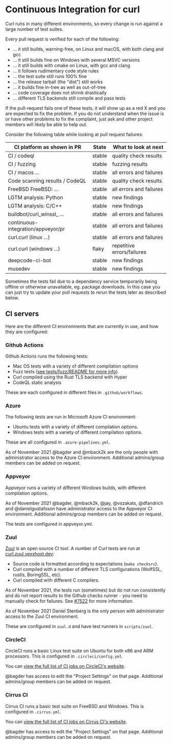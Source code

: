 <!--
Copyright (C) 1998 - 2022 Daniel Stenberg, <daniel@haxx.se>, et al.

SPDX-License-Identifier: curl
-->

# Continuous Integration for curl

Curl runs in many different environments, so every change is run against a large
number of test suites.

Every pull request is verified for each of the following:

 - ... it still builds, warning-free, on Linux and macOS, with both
   clang and gcc
 - ... it still builds fine on Windows with several MSVC versions
 - ... it still builds with cmake on Linux, with gcc and clang
 - ... it follows rudimentary code style rules
 - ... the test suite still runs 100% fine
 - ... the release tarball (the "dist") still works
 - ... it builds fine in-tree as well as out-of-tree
 - ... code coverage does not shrink drastically
 - ... different TLS backends still compile and pass tests

If the pull-request fails one of these tests, it will show up as a red X and
you are expected to fix the problem. If you do not understand when the issue is
or have other problems to fix the complaint, just ask and other project
members will likely be able to help out.

Consider the following table while looking at pull request failures:

 | CI platform as shown in PR          | State  | What to look at next       |
 | ----------------------------------- | ------ | -------------------------- |
 | CI / codeql                         | stable | quality check results      |
 | CI / fuzzing                        | stable | fuzzing results            |
 | CI / macos ...                      | stable | all errors and failures    |
 | Code scanning results / CodeQL      | stable | quality check results      |
 | FreeBSD FreeBSD: ...                | stable | all errors and failures    |
 | LGTM analysis: Python               | stable | new findings               |
 | LGTM analysis:  C/C++               | stable | new findings               |
 | buildbot/curl_winssl_ ...           | stable | all errors and failures    |
 | continuous-integration/appveyor/pr  | stable | all errors and failures    |
 | curl.curl (linux ...)               | stable | all errors and failures    |
 | curl.curl (windows ...)             | flaky  | repetitive errors/failures |
 | deepcode-ci-bot                     | stable | new findings               |
 | musedev                             | stable | new findings               |

Sometimes the tests fail due to a dependency service temporarily being offline
or otherwise unavailable, eg. package downloads. In this case you can just
try to update your pull requests to rerun the tests later as described below.

## CI servers

Here are the different CI environments that are currently in use, and how they
are configured:

### Github Actions

Github Actions runs the following tests:

- Mac OS tests with a variety of different compilation options
- Fuzz tests ([see tests/fuzz/README for
    more info](https://github.com/curl/curl/blob/master/tests/fuzz/README)).
- Curl compiled using the Rust TLS backend with Hyper
- CodeQL static analysis

These are each configured in different files in `.github/workflows`.

### Azure

The following tests are run in Microsoft Azure CI environment:

- Ubuntu tests with a variety of different compilation options.
- Windows tests with a variety of different compilation options.

These are all configured in `.azure-pipelines.yml`.

As of November 2021 @bagder and @mback2k are the only people with administrator
access to the Azure CI environment. Additional admins/group members can be added
on request.

### Appveyor

Appveyor runs a variety of different Windows builds, with different compilation
options.

As of November 2021 @bagder, @mback2k, @jay, @vszakats, @dfandrich and
@danielgustafsson have administrator access to the Appveyor CI environment.
Additional admins/group members can be added on request.

The tests are configured in appveyor.yml.

### Zuul

[Zuul](https://zuul-ci.org/) is an open source CI tool. A number of Curl tests
are run at [curl.zuul.vexxhost.dev](https://curl.zuul.vexxhost.dev/builds):

- Source code is formatted according to expectations (`make checksrc`).
- Curl compiled with a number of different TLS configurations (WolfSSL, rustls,
BoringSSL, etc).
- Curl compiled with different C compilers.

As of November 2021, the tests run (sometimes) but do not run consistently and
do not report results to the Github checks runner - you need to manually check
for failures. See [#7522](https://github.com/curl/curl/issues/7522) for more
information.

As of November 2021 Daniel Stenberg is the only person with administrator access
to the Zuul CI environment.

These are configured in `zuul.d` and have test runners in `scripts/zuul`.

### CircleCI

CircleCI runs a basic Linux test suite on Ubuntu for both x86 and ARM
processors. This is configured in `.circleci/config.yml`.

You can [view the full list of CI jobs on CircleCI's
website](https://app.circleci.com/pipelines/github/curl/curl).

@bagder has access to edit the "Project Settings" on that page.
Additional admins/group members can be added on request.

### Cirrus CI

Cirrus CI runs a basic test suite on FreeBSD and Windows. This is configured in
`.cirrus.yml`.

You can [view the full list of CI jobs on Cirrus CI's
website](https://cirrus-ci.com/github/curl/curl).

@bagder has access to edit the "Project Settings" on that page.
Additional admins/group members can be added on request.
